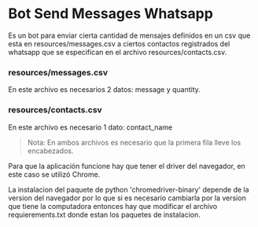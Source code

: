 # Bot Send Messages Whatsapp

Es un bot para enviar cierta cantidad de mensajes definidos en un csv que esta en resources/messages.csv a ciertos contactos registrados del whatsapp que se especifican en el archivo resources/contacts.csv.

### resources/messages.csv
En este archivo es necesarios 2 datos: message y quantity.

### resources/contacts.csv
En este archivo es necesario 1 dato: contact_name

>Nota: En ambos archivos es necesario que la primera fila lleve los encabezados.

Para que la aplicación funcione hay que tener el driver del navegador, en este caso se utilizó Chrome.

La instalacion del paquete de python 'chromedriver-binary' depende de la version del navegador por lo que si es necesario cambiarla por la version que tiene la computadora entonces hay que modificar el archivo requierements.txt donde estan los paquetes de instalacion.